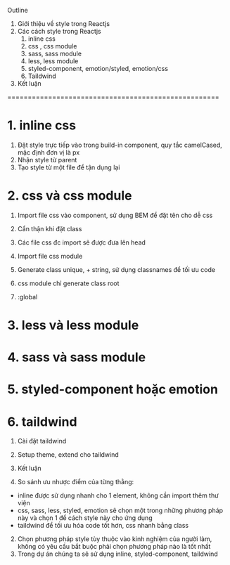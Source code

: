 Outline

1. Giới thiệu về style trong Reactjs
2. Các cách style trong Reactjs
    1. inline css
    2. css , css module
    3. sass, sass module
    4. less, less module
    5. styled-component, emotion/styled, emotion/css
    6. Taildwind
3. Kết luận


====================================================
# 1. inline css

1. Đặt style trực tiếp vào trong build-in component, quy tắc camelCased, mặc định đơn vị là px
2. Nhận style từ parent
3. Tạo style từ một file để tận dụng lại

# 2. css và css module

1. Import file css vào component, sử dụng BEM để đặt tên cho dễ css
2. Cẩn thận khi đặt class
3. Các file css đc import sẽ được đưa lên head

4. Import file css module
5. Generate class unique, + string, sử dụng classnames để tối ưu code
6. css module chỉ generate class root
7. :global


# 3. less và less module
# 4. sass và sass module
# 5. styled-component hoặc emotion
# 6. taildwind
1. Cài đặt taildwind
2. Setup theme, extend cho taildwind


3. Kết luận
1. So sánh ưu nhược điểm của từng thằng: 

- inline được sử dụng nhanh cho 1 element, không cần import thêm thư viện
- css, sass, less, styled, emotion sẽ chọn một trong những phương pháp này và chọn 1 để cách style này cho ứng dụng
- taildwind để tối ưu hóa code tốt hơn, css nhanh bằng class

2. Chọn phương pháp style tùy thuộc vào kinh nghiệm của người làm, không có yêu cầu bắt buộc phải chọn phương pháp nào là tốt nhất
3. Trong dự án chúng ta sẽ sử dụng inline, styled-component, taildwind